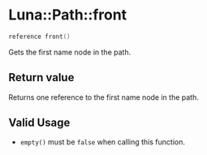 # Luna::Path::front

```c++
reference front()
```

Gets the first name node in the path. 



## Return value
Returns one reference to the first name node in the path. 

## Valid Usage
* `empty()` must be `false` when calling this function. 

